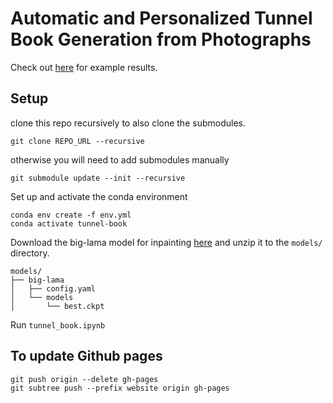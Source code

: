 # Automatic and Personalized Tunnel Book Generation from Photographs
Check out [here](https://koitu.github.io/cs413-computational-photography-project) for example results.

## Setup
clone this repo recursively to also clone the submodules.
```
git clone REPO_URL --recursive
```
otherwise you will need to add submodules manually
```
git submodule update --init --recursive
```
Set up and activate the conda environment
```
conda env create -f env.yml
conda activate tunnel-book
```
Download the big-lama model for inpainting [here](https://drive.google.com/drive/folders/1pxea8PQ83Y9pBkCv2adk68BFskFlldZb) and unzip it to the `models/` directory.
```
models/
├── big-lama
│   ├── config.yaml
│   └── models
│       └── best.ckpt
```
Run `tunnel_book.ipynb`

<!-- # Segmented object Output
layer#.npy: an array of object masks on one layer (with the same size as the downsampled input image). -->

<!-- # Tunnel Book Generation Parameters
- filter_segma: Gaussian filter parameter which can smooth the mask edge. Default: 10
- filter_shreshold: Filter parameter, which decide the size and shape of the mask. Default: 0.2
- link_to_ground: Whether to link the layers to the ground. Default: False
- sample_method: the sample methods for re-segmentation. Grid method('grid') and method based on superpixel('superpixel') are implemented. Default: 'superpixel'
- Filter_layer: Whether to use the filted mask as output or the original mask.
 -->
<!-- # Start

Please find the tunnel_book.ipynb to get start with our project.

Please find the notebook inside inpaint folder to run detailed example or automatic example. -->

## To update Github pages
```
git push origin --delete gh-pages
git subtree push --prefix website origin gh-pages
```

